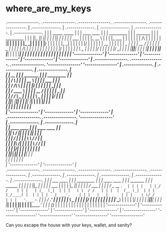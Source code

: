 # where_are_my_keys

 .----------------. .----------------. .----------------. .----------------. .----------------. 
| .--------------. | .--------------. | .--------------. | .--------------. | .--------------. |
| | _____  _____ | | |  ____  ____  | | |  _________   | | |  _______     | | |  _________   | |
| ||_   _||_   _|| | | |_   ||   _| | | | |_   ___  |  | | | |_   __ \    | | | |_   ___  |  | |
| |  | | /\ | |  | | |   | |__| |   | | |   | |_  \_|  | | |   | |__) |   | | |   | |_  \_|  | |
| |  | |/  \| |  | | |   |  __  |   | | |   |  _|  _   | | |   |  __ /    | | |   |  _|  _   | |
| |  |   /\   |  | | |  _| |  | |_  | | |  _| |___/ |  | | |  _| |  \ \_  | | |  _| |___/ |  | |
| |  |__/  \__|  | | | |____||____| | | | |_________|  | | | |____| |___| | | | |_________|  | |
| |              | | |              | | |              | | |              | | |              | |
| '--------------' | '--------------' | '--------------' | '--------------' | '--------------' |
 .----------------. .----------------. .----------------. '----------------' '----------------' 
| .--------------. | .--------------. | .--------------. |                                      
| |      __      | | |  _______     | | |  _________   | |                                      
| |     /  \     | | | |_   __ \    | | | |_   ___  |  | |                                      
| |    / /\ \    | | |   | |__) |   | | |   | |_  \_|  | |                                      
| |   / ____ \   | | |   |  __ /    | | |   |  _|  _   | |                                      
| | _/ /    \ \_ | | |  _| |  \ \_  | | |  _| |___/ |  | |                                      
| ||____|  |____|| | | |____| |___| | | | |_________|  | |                                      
| |              | | |              | | |              | |                                      
| '--------------' | '--------------' | '--------------' |                                      
 .----------------. .----------------. '----------------'                                       
| .--------------. | .--------------. |                                                         
| | ____    ____ | | |  ____  ____  | |                                                         
| ||_   \  /   _|| | | |_  _||_  _| | |                                                         
| |  |   \/   |  | | |   \ \  / /   | |                                                         
| |  | |\  /| |  | | |    \ \/ /    | |                                                         
| | _| |_\/_| |_ | | |    _|  |_    | |                                                         
| ||_____||_____|| | |   |______|   | |                                                         
| |              | | |              | |                                                         
| '--------------' | '--------------' |                                                         
 .----------------. .----------------. .----------------. .----------------. .----------------. 
| .--------------. | .--------------. | .--------------. | .--------------. | .--------------. |
| |  ___  ____   | | |  _________   | | |  ____  ____  | | |    _______   | | |    ______    | |
| | |_  ||_  _|  | | | |_   ___  |  | | | |_  _||_  _| | | |   /  ___  |  | | |   / _ __ `.  | |
| |   | |_/ /    | | |   | |_  \_|  | | |   \ \  / /   | | |  |  (__ \_|  | | |  |_/____) |  | |
| |   |  __'.    | | |   |  _|  _   | | |    \ \/ /    | | |   '.___`-.   | | |    /  ___.'  | |
| |  _| |  \ \_  | | |  _| |___/ |  | | |    _|  |_    | | |  |`\____) |  | | |    |_|       | |
| | |____||____| | | | |_________|  | | |   |______|   | | |  |_______.'  | | |    (_)       | |
| |              | | |              | | |              | | |              | | |              | |
| '--------------' | '--------------' | '--------------' | '--------------' | '--------------' |
 '----------------' '----------------' '----------------' '----------------' '----------------' 

Can you escape the house with your keys, wallet, and sanity? 
